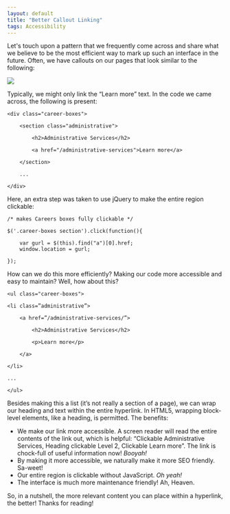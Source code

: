 ```yaml
---
layout: default
title: "Better Callout Linking"
tags: Accessibility
---
```


Let's touch upon a pattern that we frequently come across and share what we believe to be the most efficient way to mark up such an interface in the future. Often, we have callouts on our pages that look similar to the following:

![](https://content.screencast.com/users/Spellacy/folders/Jing/media/6f20c826-7df6-4012-a35f-711a220f7aba/00000057.png)

Typically, we might only link the “Learn more” text. In the code we came across, the following is present:

<pre><code>&lt;div class="career-boxes"&gt;

    &lt;section class="administrative"&gt;

        &lt;h2&gt;Administrative Services&lt;/h2&gt;

        &lt;a href="/administrative-services"&gt;Learn more&lt;/a&gt;

    &lt;/section&gt;

    ...

&lt;/div&gt;</code></pre>

Here, an extra step was taken to use jQuery to make the entire region clickable:

<pre><code>/* makes Careers boxes fully clickable */

$('.career-boxes section').click(function(){

	var gurl = $(this).find("a")[0].href;
	window.location = gurl;

});</code></pre>

How can we do this more efficiently? Making our code more accessible and easy to maintain? Well, how about this?

<pre><code>&lt;ul class="career-boxes"&gt;

&lt;li class=”administrative”&gt;

    &lt;a href=”/administrative-services/”&gt;

        &lt;h2&gt;Administrative Services&lt;/h2&gt;

        &lt;p&gt;Learn more&lt;/p&gt;

    &lt;/a&gt;

&lt;/li&gt;

...

&lt;/ul&gt;</code></pre>

Besides making this a list (it’s not really a section of a page), we can wrap our heading and text within the entire hyperlink. In HTML5, wrapping block-level elements, like a heading, is permitted. The benefits:

* We make our link more accessible. A screen reader will read the entire contents of the link out, which is helpful:  “Clickable Administrative Services, Heading  clickable  Level 2, Clickable Learn more”. The link is chock-full of useful information now! *Booyah!*
* By making it more accessible, we naturally make it more SEO friendly. Sa-weet!
* Our entire region is clickable without JavaScript. *Oh yeah!*
* The interface is much more maintenance friendly! Ah, Heaven.

So, in a nutshell, the more relevant content you can place within a hyperlink, the better! Thanks for reading!
